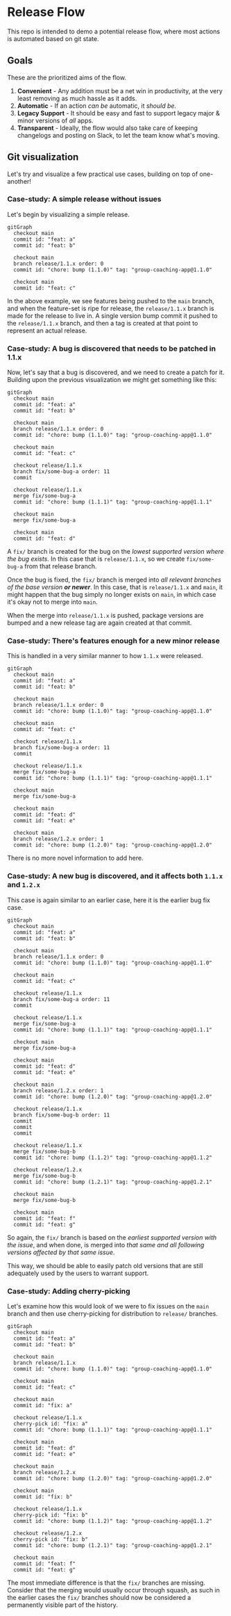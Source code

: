 # Release Flow

This repo is intended to demo a potential release flow, where most actions is automated based on git state.

## Goals

These are the prioritized aims of the flow.

1. **Convenient** - Any addition must be a net win in productivity, at the very least removing as much hassle as it adds.
2. **Automatic** - If an action _can be_ automatic, it _should be_.
3. **Legacy Support** - It should be easy and fast to support legacy major & minor versions of _all_ apps.
4. **Transparent** - Ideally, the flow would also take care of keeping changelogs and posting on Slack, to let the team know what's moving.

## Git visualization

Let's try and visualize a few practical use cases, building on top of one-another!

### Case-study: A simple release without issues

Let's begin by visualizing a simple release.

```mermaid
gitGraph
  checkout main
  commit id: "feat: a"
  commit id: "feat: b"

  checkout main
  branch release/1.1.x order: 0
  commit id: "chore: bump (1.1.0)" tag: "group-coaching-app@1.1.0"

  checkout main
  commit id: "feat: c"
```

In the above example, we see features being pushed to the `main` branch, and when the feature-set is ripe for release, the `release/1.1.x` branch is made for the release to live in.
A single version bump commit it pushed to the `release/1.1.x` branch, and then a tag is created at that point to represent an actual release.

### Case-study: A bug is discovered that needs to be patched in 1.1.x

Now, let's say that a bug is discovered, and we need to create a patch for it.
Building upon the previous visualization we might get something like this:

```mermaid
gitGraph
  checkout main
  commit id: "feat: a"
  commit id: "feat: b"

  checkout main
  branch release/1.1.x order: 0
  commit id: "chore: bump (1.1.0)" tag: "group-coaching-app@1.1.0"

  checkout main
  commit id: "feat: c"

  checkout release/1.1.x
  branch fix/some-bug-a order: 11
  commit

  checkout release/1.1.x
  merge fix/some-bug-a
  commit id: "chore: bump (1.1.1)" tag: "group-coaching-app@1.1.1"

  checkout main
  merge fix/some-bug-a

  checkout main
  commit id: "feat: d"
```

A `fix/` branch is created for the bug on the _lowest supported version where the bug exists_.
In this case that is `release/1.1.x`, so we create `fix/some-bug-a` from that release branch.

Once the bug is fixed, the `fix/` branch is merged into _all relevant branches of the base version **or newer**_.
In this case, that is `release/1.1.x` and `main`, it might happen that the bug simply no longer exists on `main`, in which case it's okay not to merge into `main`.

When the merge into `release/1.1.x` is pushed, package versions are bumped and a new release tag are again created at that commit.

### Case-study: There's features enough for a new minor release

This is handled in a very similar manner to how `1.1.x` were released.

```mermaid
gitGraph
  checkout main
  commit id: "feat: a"
  commit id: "feat: b"

  checkout main
  branch release/1.1.x order: 0
  commit id: "chore: bump (1.1.0)" tag: "group-coaching-app@1.1.0"

  checkout main
  commit id: "feat: c"

  checkout release/1.1.x
  branch fix/some-bug-a order: 11
  commit

  checkout release/1.1.x
  merge fix/some-bug-a
  commit id: "chore: bump (1.1.1)" tag: "group-coaching-app@1.1.1"

  checkout main
  merge fix/some-bug-a

  checkout main
  commit id: "feat: d"
  commit id: "feat: e"

  checkout main
  branch release/1.2.x order: 1
  commit id: "chore: bump (1.2.0)" tag: "group-coaching-app@1.2.0"
```

There is no more novel information to add here.

### Case-study: A new bug is discovered, and it affects both `1.1.x` and `1.2.x`

This case is again similar to an earlier case, here it is the earlier bug fix case.

```mermaid
gitGraph
  checkout main
  commit id: "feat: a"
  commit id: "feat: b"

  checkout main
  branch release/1.1.x order: 0
  commit id: "chore: bump (1.1.0)" tag: "group-coaching-app@1.1.0"

  checkout main
  commit id: "feat: c"

  checkout release/1.1.x
  branch fix/some-bug-a order: 11
  commit

  checkout release/1.1.x
  merge fix/some-bug-a
  commit id: "chore: bump (1.1.1)" tag: "group-coaching-app@1.1.1"

  checkout main
  merge fix/some-bug-a

  checkout main
  commit id: "feat: d"
  commit id: "feat: e"

  checkout main
  branch release/1.2.x order: 1
  commit id: "chore: bump (1.2.0)" tag: "group-coaching-app@1.2.0"

  checkout release/1.1.x
  branch fix/some-bug-b order: 11
  commit
  commit
  commit

  checkout release/1.1.x
  merge fix/some-bug-b
  commit id: "chore: bump (1.1.2)" tag: "group-coaching-app@1.1.2"

  checkout release/1.2.x
  merge fix/some-bug-b
  commit id: "chore: bump (1.2.1)" tag: "group-coaching-app@1.2.1"

  checkout main
  merge fix/some-bug-b

  checkout main
  commit id: "feat: f"
  commit id: "feat: g"
```

So again, the `fix/` branch is based on the _earliest supported version with the issue_, and when done, is merged into _that same and all following versions affected by that same issue_.

This way, we should be able to easily patch old versions that are still adequately used by the users to warrant support.

### Case-study: Adding cherry-picking

Let's examine how this would look of we were to fix issues on the `main` branch and then use cherry-picking for distribution to `release/` branches.

```mermaid
gitGraph
  checkout main
  commit id: "feat: a"
  commit id: "feat: b"

  checkout main
  branch release/1.1.x
  commit id: "chore: bump (1.1.0)" tag: "group-coaching-app@1.1.0"

  checkout main
  commit id: "feat: c"

  checkout main
  commit id: "fix: a"

  checkout release/1.1.x
  cherry-pick id: "fix: a"
  commit id: "chore: bump (1.1.1)" tag: "group-coaching-app@1.1.1"

  checkout main
  commit id: "feat: d"
  commit id: "feat: e"

  checkout main
  branch release/1.2.x
  commit id: "chore: bump (1.2.0)" tag: "group-coaching-app@1.2.0"

  checkout main
  commit id: "fix: b"

  checkout release/1.1.x
  cherry-pick id: "fix: b"
  commit id: "chore: bump (1.1.2)" tag: "group-coaching-app@1.1.2"

  checkout release/1.2.x
  cherry-pick id: "fix: b"
  commit id: "chore: bump (1.2.1)" tag: "group-coaching-app@1.2.1"

  checkout main
  commit id: "feat: f"
  commit id: "feat: g"
```

The most immediate difference is that the `fix/` branches are missing. Consider that the merging would usually occur through squash, as such in the earlier cases the `fix/` branches should now be considered a permanently visible part of the history.
